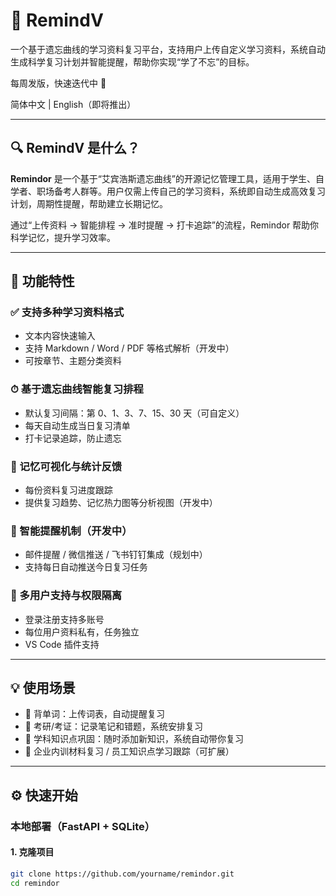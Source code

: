 # 📘 RemindV

一个基于遗忘曲线的学习资料复习平台，支持用户上传自定义学习资料，系统自动生成科学复习计划并智能提醒，帮助你实现“学了不忘”的目标。

每周发版，快速迭代中 🚀

简体中文 | English（即将推出）

---

## 🔍 RemindV 是什么？

**Remindor** 是一个基于“艾宾浩斯遗忘曲线”的开源记忆管理工具，适用于学生、自学者、职场备考人群等。用户仅需上传自己的学习资料，系统即自动生成高效复习计划，周期性提醒，帮助建立长期记忆。

通过“上传资料 → 智能排程 → 准时提醒 → 打卡追踪”的流程，Remindor 帮助你科学记忆，提升学习效率。

---

## 📌 功能特性

### ✅ 支持多种学习资料格式

- 文本内容快速输入
- 支持 Markdown / Word / PDF 等格式解析（开发中）
- 可按章节、主题分类资料

### ⏱ 基于遗忘曲线智能复习排程

- 默认复习间隔：第 0、1、3、7、15、30 天（可自定义）
- 每天自动生成当日复习清单
- 打卡记录追踪，防止遗忘

### 🧠 记忆可视化与统计反馈

- 每份资料复习进度跟踪
- 提供复习趋势、记忆热力图等分析视图（开发中）

### 🔔 智能提醒机制（开发中）

- 邮件提醒 / 微信推送 / 飞书钉钉集成（规划中）
- 支持每日自动推送今日复习任务

### 👥 多用户支持与权限隔离

- 登录注册支持多账号
- 每位用户资料私有，任务独立
- VS Code 插件支持
---

## 💡 使用场景

- 📘 背单词：上传词表，自动提醒复习  
- 📝 考研/考证：记录笔记和错题，系统安排复习  
- 🧪 学科知识点巩固：随时添加新知识，系统自动带你复习  
- 🧩 企业内训材料复习 / 员工知识点学习跟踪（可扩展）  

---

## ⚙️ 快速开始

### 本地部署（FastAPI + SQLite）

#### 1. 克隆项目

```bash
git clone https://github.com/yourname/remindor.git
cd remindor
